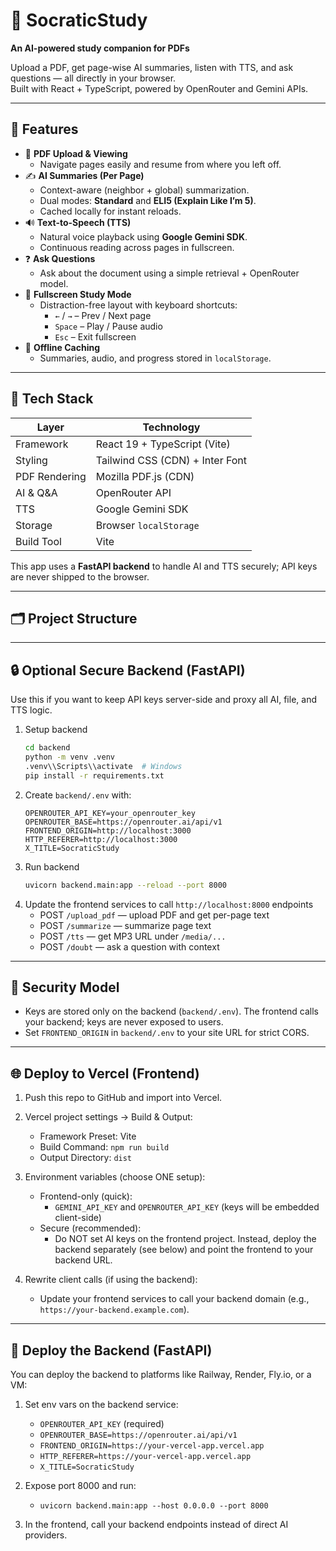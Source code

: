 # 🧠 SocraticStudy  
**An AI-powered study companion for PDFs**  

Upload a PDF, get page-wise AI summaries, listen with TTS, and ask questions — all directly in your browser.  
Built with React + TypeScript, powered by OpenRouter and Gemini APIs.

---

## 🚀 Features

- 📄 **PDF Upload & Viewing**
  - Navigate pages easily and resume from where you left off.
- ✍️ **AI Summaries (Per Page)**
  - Context-aware (neighbor + global) summarization.
  - Dual modes: **Standard** and **ELI5 (Explain Like I’m 5)**.
  - Cached locally for instant reloads.
- 🔊 **Text-to-Speech (TTS)**
  - Natural voice playback using **Google Gemini SDK**.
  - Continuous reading across pages in fullscreen.
- ❓ **Ask Questions**
  - Ask about the document using a simple retrieval + OpenRouter model.
- 🧘 **Fullscreen Study Mode**
  - Distraction-free layout with keyboard shortcuts:
    - `←` / `→` – Prev / Next page  
    - `Space` – Play / Pause audio  
    - `Esc` – Exit fullscreen
- 💾 **Offline Caching**
  - Summaries, audio, and progress stored in `localStorage`.

---

## 🧩 Tech Stack

| Layer | Technology |
|-------|-------------|
| Framework | React 19 + TypeScript (Vite) |
| Styling | Tailwind CSS (CDN) + Inter Font |
| PDF Rendering | Mozilla PDF.js (CDN) |
| AI & Q&A | OpenRouter API |
| TTS | Google Gemini SDK |
| Storage | Browser `localStorage` |
| Build Tool | Vite |

This app uses a **FastAPI backend** to handle AI and TTS securely; API keys are never shipped to the browser.

---

## 🗂️ Project Structure

---

## 🔒 Optional Secure Backend (FastAPI)

Use this if you want to keep API keys server-side and proxy all AI, file, and TTS logic.

1. Setup backend
   ```bash
   cd backend
   python -m venv .venv
   .venv\\Scripts\\activate  # Windows
   pip install -r requirements.txt
   ```
2. Create `backend/.env` with:
   ```env
   OPENROUTER_API_KEY=your_openrouter_key
   OPENROUTER_BASE=https://openrouter.ai/api/v1
   FRONTEND_ORIGIN=http://localhost:3000
   HTTP_REFERER=http://localhost:3000
   X_TITLE=SocraticStudy
   ```
3. Run backend
   ```bash
   uvicorn backend.main:app --reload --port 8000
   ```
4. Update the frontend services to call `http://localhost:8000` endpoints
   - POST `/upload_pdf` — upload PDF and get per-page text
   - POST `/summarize` — summarize page text
   - POST `/tts` — get MP3 URL under `/media/...`
   - POST `/doubt` — ask a question with context

---

## 🔐 Security Model

- Keys are stored only on the backend (`backend/.env`). The frontend calls your backend; keys are never exposed to users.
- Set `FRONTEND_ORIGIN` in `backend/.env` to your site URL for strict CORS.

---

## 🌐 Deploy to Vercel (Frontend)

1) Push this repo to GitHub and import into Vercel.

2) Vercel project settings → Build & Output:
   - Framework Preset: Vite
   - Build Command: `npm run build`
   - Output Directory: `dist`

3) Environment variables (choose ONE setup):
   - Frontend-only (quick):
     - `GEMINI_API_KEY` and `OPENROUTER_API_KEY` (keys will be embedded client-side)
   - Secure (recommended):
     - Do NOT set AI keys on the frontend project. Instead, deploy the backend separately (see below) and point the frontend to your backend URL.

4) Rewrite client calls (if using the backend):
   - Update your frontend services to call your backend domain (e.g., `https://your-backend.example.com`).

---

## 🚀 Deploy the Backend (FastAPI)

You can deploy the backend to platforms like Railway, Render, Fly.io, or a VM:

1) Set env vars on the backend service:
   - `OPENROUTER_API_KEY` (required)
   - `OPENROUTER_BASE=https://openrouter.ai/api/v1`
   - `FRONTEND_ORIGIN=https://your-vercel-app.vercel.app`
   - `HTTP_REFERER=https://your-vercel-app.vercel.app`
   - `X_TITLE=SocraticStudy`

2) Expose port 8000 and run:
   - `uvicorn backend.main:app --host 0.0.0.0 --port 8000`

3) In the frontend, call your backend endpoints instead of direct AI providers.


